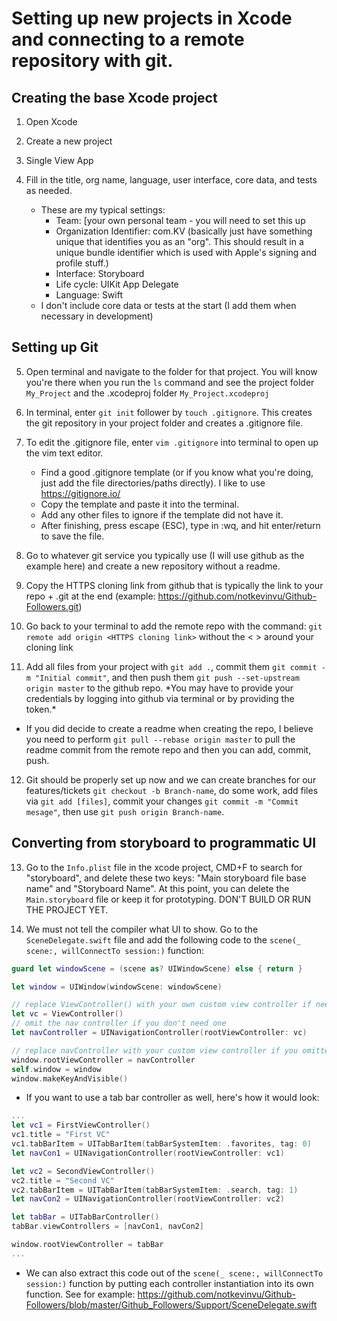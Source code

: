 # Setting up new projects in Xcode and connecting to a remote repository with git.

## Creating the base Xcode project
1) Open Xcode

2) Create a new project

3) Single View App

4) Fill in the title, org name, language, user interface, core data, and tests as needed.
    - These are my typical settings:
        - Team: [your own personal team - you will need to set this up 
        - Organization Identifier: com.KV (basically just have something unique that identifies you as an "org". This should result in a unique bundle identifier which is used with Apple's signing and profile stuff.)
        - Interface: Storyboard
        - Life cycle: UIKit App Delegate
        - Language: Swift
    - I don't include core data or tests at the start (I add them when necessary in development)

## Setting up Git
5) Open terminal and navigate to the folder for that project. You will know you're there when you run the `ls` command and see the project folder `My_Project` and the .xcodeproj folder `My_Project.xcodeproj`

6) In terminal, enter `git init` follower by `touch .gitignore`. This creates the git repository in your project folder and creates a .gitignore file.

7) To edit the .gitignore file, enter `vim .gitignore` into terminal to open up the vim text editor.
    - Find a good .gitignore template (or if you know what you're doing, just add the file directories/paths directly). I like to use https://gitignore.io/
    - Copy the template and paste it into the terminal.
    - Add any other files to ignore if the template did not have it.
    - After finishing, press escape (ESC), type in :wq, and hit enter/return to save the file.

8) Go to whatever git service you typically use (I will use github as the example here) and create a new repository without a readme.

9) Copy the HTTPS cloning link from github that is typically the link to your repo + .git at the end (example: https://github.com/notkevinvu/Github-Followers.git)

10) Go back to your terminal to add the remote repo with the command: `git remote add origin <HTTPS cloning link>` without the < > around your cloning link

11) Add all files from your project with `git add .`, commit them `git commit -m "Initial commit"`, and then push them `git push --set-upstream origin master` to the github repo. \*You may have to provide your credentials by logging into github via terminal or by providing the token.\*

* If you did decide to create a readme when creating the repo, I believe you need to perform `git pull --rebase origin master` to pull the readme commit from the remote repo and then you can add, commit, push.

12) Git should be properly set up now and we can create branches for our features/tickets `git checkout -b Branch-name`, do some work, add files via `git add [files]`, commit your changes `git commit -m "Commit mesage"`, then use `git push origin Branch-name`.

## Converting from storyboard to programmatic UI

13) Go to the `Info.plist` file in the xcode project, CMD+F to search for "storyboard", and delete these two keys: "Main storyboard file base name" and "Storyboard Name". At this point, you can delete the `Main.storyboard` file or keep it for prototyping. DON'T BUILD OR RUN THE PROJECT YET.

14) We must not tell the compiler what UI to show. Go to the `SceneDelegate.swift` file and add the following code to the `scene(_ scene:, willConnectTo session:)` function:

```swift
guard let windowScene = (scene as? UIWindowScene) else { return }

let window = UIWindow(windowScene: windowScene)

// replace ViewController() with your own custom view controller if needed
let vc = ViewController()
// omit the nav controller if you don't need one
let navController = UINavigationController(rootViewController: vc)

// replace navController with your custom view controller if you omitted nav controller earlier
window.rootViewController = navController 
self.window = window
window.makeKeyAndVisible()
```

* If you want to use a tab bar controller as well, here's how it would look:

```swift
...
let vc1 = FirstViewController()
vc1.title = "First VC"
vc1.tabBarItem = UITabBarItem(tabBarSystemItem: .favorites, tag: 0)
let navCon1 = UINavigationController(rootViewController: vc1)

let vc2 = SecondViewController()
vc2.title = "Second VC"
vc2.tabBarItem = UITabBarItem(tabBarSystemItem: .search, tag: 1)
let navCon2 = UINavigationController(rootViewController: vc2)

let tabBar = UITabBarController()
tabBar.viewControllers = [navCon1, navCon2]

window.rootViewController = tabBar
...
```

* We can also extract this code out of the `scene(_ scene:, willConnectTo session:)` function by putting each controller instantiation into its own function. See for example: https://github.com/notkevinvu/Github-Followers/blob/master/Github_Followers/Support/SceneDelegate.swift

 
